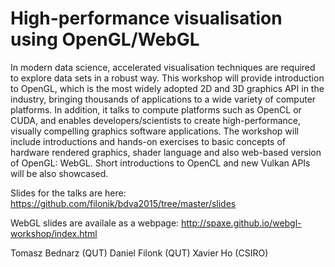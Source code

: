 # High-performance visualisation using OpenGL/WebGL
In modern data science, accelerated visualisation techniques are required to explore data sets in a robust way. This workshop will provide introduction to OpenGL, which is the most widely adopted 2D and 3D graphics API in the industry, bringing thousands of applications to a wide variety of computer platforms. In addition, it talks to compute platforms such as OpenCL or CUDA, and enables developers/scientists to create high-performance, visually compelling graphics software applications. The workshop will include introductions and hands-on exercises to basic concepts of hardware rendered graphics, shader language and also web-based version of OpenGL: WebGL. Short introductions to OpenCL and new Vulkan APIs will be also showcased.

Slides for the talks are here: https://github.com/filonik/bdva2015/tree/master/slides

WebGL slides are availale as a webpage: http://spaxe.github.io/webgl-workshop/index.html

Tomasz Bednarz (QUT)
Daniel Filonk (QUT)
Xavier Ho (CSIRO)
